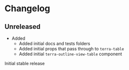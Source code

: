 # Changelog

## Unreleased

* Added
  * Added initial docs and tests folders
  * Added initial props that pass through to `terra-table`
  * Added initial `terra-outline-view-table` component

Initial stable release
